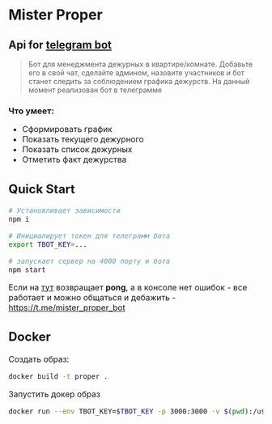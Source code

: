 # Mister Proper

## Api for [telegram bot](https://t.me/mister_proper_bot)

> Бот для менеджмента дежурных в квартире/комнате. Добавьте его в свой чат, сделайте админом, назовите участников и бот станет следить за соблюдением графика дежурств.
> На данный момент реализован бот в телеграмме

### Что умеет:
<font size="3"> 

* Сформировать график
* Показать текущего дежурного
* Показать список дежурных
* Отметить факт дежурства

<font size="3"> 


## Quick Start

```bash
# Установливает зависимости 
npm i

# Инициалирует токен для телеграмм бота
export TBOT_KEY=...

# запускает сервер на 4000 порту и бота
npm start
```
Если на [тут](http://localhost:4000/ping) возвращает **pong**,
a в консоле нет ошибок - все работает и
можно общаться и дебажить - https://t.me/mister_proper_bot

## Docker
Создать образ:
```bash
docker build -t proper .
```

Запустить докер образ
```bash
docker run --env TBOT_KEY=$TBOT_KEY -p 3000:3000 -v $(pwd):/usr/src/app proper
```